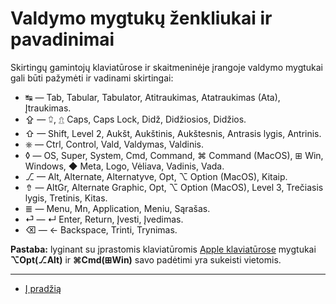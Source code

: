 
# Valdymo mygtukų ženkliukai ir pavadinimai

Skirtingų gamintojų klaviatūrose ir skaitmeninėje įrangoje valdymo mygtukai gali būti pažymėti ir vadinami skirtingai:

- ↹ — Tab, Tabular, Tabulator, Atitraukimas, Atatraukimas (Ata), Įtraukimas.
- ⇪ — ⮸, ⇬ Caps, Caps Lock, Didž, Didžiosios, Didžios.
- ⇧ — Shift, Level 2, Aukšt, Aukštinis, Aukštesnis, Antrasis lygis, Antrinis.
- ⎈ — Ctrl, Control, Vald, Valdymas, Valdinis.
- ◊ — OS, Super, System, Cmd, Command, ⌘ Command (MacOS), ⊞ Win,  Windows, ◆ Meta, Logo, Vėliava, Vadinis, Vada.
- ⎇ — Alt, Alternate, Alternatyve, Opt, ⌥ Option (MacOS), Kitaip.
- ⇮ — AltGr, Alternate Graphic, Opt, ⌥ Option (MacOS), Level 3, Trečiasis lygis, Tretinis, Kitas.
- ≣ — Menu, Mn, Application, Meniu, Sąrašas.
- ⏎ — ↵ Enter, Return, Įvesti, Įvedimas.
- ⌫ — ← Backspace, Trinti, Trynimas.

__Pastaba:__ lyginant su įprastomis klaviatūromis [Apple klaviatūrose](https://en.wikipedia.org/wiki/Apple_keyboards) mygtukai __⌥Opt(⎇Alt)__ ir __⌘Cmd(⊞Win)__ savo padėtimi yra sukeisti vietomis.

-----------------------------------------

+ [Į pradžią](../README.md)
